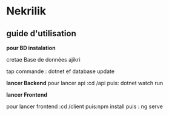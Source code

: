 # Nekrilik
## guide d'utilisation

**pour BD instalation**

cretae Base de données ajikri

tap commande : dotnet ef database update

**lancer Backend**
pour lancer api :cd /api puis:   dotnet watch run 

**lancer Frontend**

pour lancer frontend :cd /client   puis:npm install   puis : ng serve 
